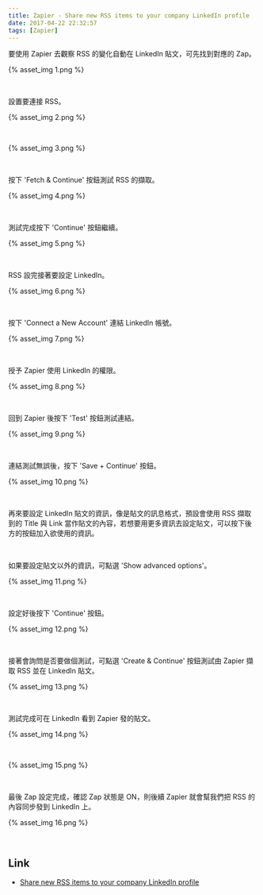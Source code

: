 ```yaml
---
title: Zapier - Share new RSS items to your company LinkedIn profile
date: 2017-04-22 22:32:57
tags: [Zapier]
---
```


要使用 Zapier 去觀察 RSS 的變化自動在 LinkedIn 貼文，可先找到對應的 Zap。  

<!-- More -->

{% asset_img 1.png %}

<br/>


設置要連接 RSS。  

{% asset_img 2.png %}

<br/>



{% asset_img 3.png %}

<br/>


按下 'Fetch & Continue' 按鈕測試 RSS 的擷取。  

{% asset_img 4.png %}

<br/>


測試完成按下 'Continue' 按鈕繼續。  

{% asset_img 5.png %}

<br/>


RSS 設完接著要設定 LinkedIn。  

{% asset_img 6.png %}

<br/>


按下 'Connect a New Account' 連結 LinkedIn 帳號。  

{% asset_img 7.png %}

<br/>


授予 Zapier 使用 LinkedIn 的權限。  

{% asset_img 8.png %}

<br/>


回到 Zapier 後按下 'Test' 按鈕測試連結。  

{% asset_img 9.png %}

<br/>


連結測試無誤後，按下 'Save + Continue' 按鈕。  

{% asset_img 10.png %}

<br/>


再來要設定 LinkedIn 貼文的資訊，像是貼文的訊息格式，預設會使用 RSS 擷取到的 Title 與 Link 當作貼文的內容，若想要用更多資訊去設定貼文，可以按下後方的按鈕加入欲使用的資訊。  

<br/>


如果要設定貼文以外的資訊，可點選 'Show advanced options'。  

{% asset_img 11.png %}

<br/>


設定好後按下 'Continue' 按鈕。  

{% asset_img 12.png %}

<br/>


接著會詢問是否要做個測試，可點選 'Create & Continue' 按鈕測試由 Zapier 擷取 RSS 並在 LinkedIn 貼文。  

{% asset_img 13.png %}

<br/>


測試完成可在 LinkedIn 看到 Zapier 發的貼文。  

{% asset_img 14.png %}

<br/>


{% asset_img 15.png %}

<br/>


最後 Zap 設定完成，確認 Zap 狀態是 ON，則後續 Zapier 就會幫我們把 RSS 的內容同步發到 LinkedIn 上。  

{% asset_img 16.png %}

<br/>


Link
---
* [Share new RSS items to your company LinkedIn profile](https://zapier.com/zapbook/zaps/12811/share-new-rss-items-to-your-company-linkedin-profile/)
